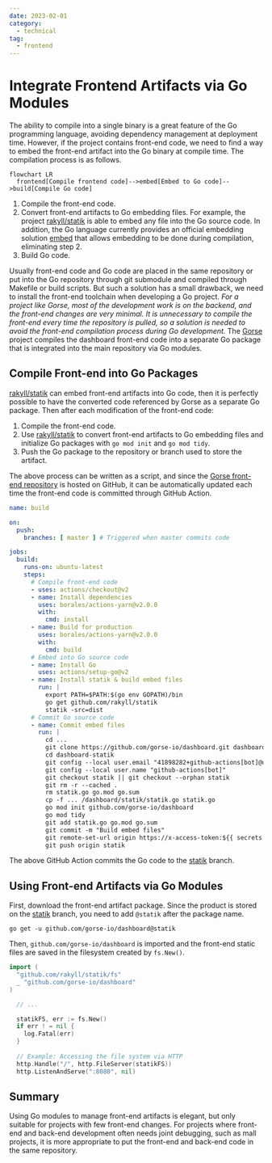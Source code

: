 ```yaml
---
date: 2023-02-01
category:
  - technical
tag:
  - frontend
---
```


# Integrate Frontend Artifacts via Go Modules

The ability to compile into a single binary is a great feature of the Go programming language, avoiding dependency management at deployment time. However, if the project contains front-end code, we need to find a way to embed the front-end artifact into the Go binary at compile time. The compilation process is as follows.

```mermaid
flowchart LR
  frontend[Compile frontend code]-->embed[Embed to Go code]-->build[Compile Go code]
```

1. Compile the front-end code.
2. Convert front-end artifacts to Go embedding files. For example, the project [rakyll/statik](https://github.com/rakyll/statik) is able to embed any file into the Go source code. In addition, the Go language currently provides an official embedding solution [embed](https://pkg.go.dev/embed) that allows embedding to be done during compilation, eliminating step 2.
3. Build Go code.

Usually front-end code and Go code are placed in the same repository or put into the Go repository through git submodule and compiled through Makefile or build scripts. But such a solution has a small drawback, we need to install the front-end toolchain when developing a Go project. *For a project like Gorse, most of the development work is on the backend, and the front-end changes are very minimal. It is unnecessary to compile the front-end every time the repository is pulled, so a solution is needed to avoid the front-end compilation process during Go development.* The [Gorse](https://gorse.io/) project compiles the dashboard front-end code into a separate Go package that is integrated into the main repository via Go modules.

## Compile Front-end into Go Packages

[rakyll/statik](https://github.com/rakyll/statik) can embed front-end artifacts into Go code, then it is perfectly possible to have the converted code referenced by Gorse as a separate Go package. Then after each modification of the front-end code:

1. Compile the front-end code.
2. Use [rakyll/statik](https://github.com/rakyll/statik) to convert front-end artifacts to Go embedding files and initialize Go packages with `go mod init` and `go mod tidy`.
3. Push the Go package to the repository or branch used to store the artifact.

The above process can be written as a script, and since the [Gorse front-end repository](https://github.com/gorse-io/dashboard) is hosted on GitHub, it can be automatically updated each time the front-end code is committed through GitHub Action.

```yaml
name: build

on:
  push:
    branches: [ master ] # Triggered when master commits code

jobs:
  build:
    runs-on: ubuntu-latest
    steps:
      # Compile front-end code
      - uses: actions/checkout@v2
      - name: Install dependencies
        uses: borales/actions-yarn@v2.0.0
        with:
          cmd: install
      - name: Build for production
        uses: borales/actions-yarn@v2.0.0
        with:
          cmd: build
      # Embed into Go source code
      - name: Install Go
        uses: actions/setup-go@v2
      - name: Install statik & build embed files
        run: |
          export PATH=$PATH:$(go env GOPATH)/bin
          go get github.com/rakyll/statik
          statik -src=dist
      # Commit Go source code
      - name: Commit embed files
        run: |
          cd ...
          git clone https://github.com/gorse-io/dashboard.git dashboard-statik
          cd dashboard-statik
          git config --local user.email "41898282+github-actions[bot]@users.noreply.github.com"
          git config --local user.name "github-actions[bot]"
          git checkout statik || git checkout --orphan statik
          git rm -r --cached .
          rm statik.go go.mod go.sum
          cp -f ... /dashboard/statik/statik.go statik.go
          go mod init github.com/gorse-io/dashboard
          go mod tidy
          git add statik.go go.mod go.sum
          git commit -m "Build embed files"
          git remote-set-url origin https://x-access-token:${{ secrets.GITHUB_TOKEN }}@github.com/${{ github.repository }}
          git push origin statik
```

The above GitHub Action commits the Go code to the [statik](https://github.com/gorse-io/dashboard/tree/statik) branch.

## Using Front-end Artifacts via Go Modules

First, download the front-end artifact package. Since the product is stored on the [statik](https://github.com/gorse-io/dashboard/tree/statik) branch, you need to add `@statik` after the package name.

```
go get -u github.com/gorse-io/dashboard@statik
```

Then, `github.com/gorse-io/dashboard` is imported and the front-end static files are saved in the filesystem created by `fs.New()`.

```go
import (
  "github.com/rakyll/statik/fs"
  _ "github.com/gorse-io/dashboard"
)

  // ...

  statikFS, err := fs.New()
  if err ! = nil {
    log.Fatal(err)
  }
  
  // Example: Accessing the file system via HTTP
  http.Handle("/", http.FileServer(statikFS))
  http.ListenAndServe(":8080", nil)
```

## Summary

Using Go modules to manage front-end artifacts is elegant, but only suitable for projects with few front-end changes. For projects where front-end and back-end development often needs joint debugging, such as mall projects, it is more appropriate to put the front-end and back-end code in the same repository.
